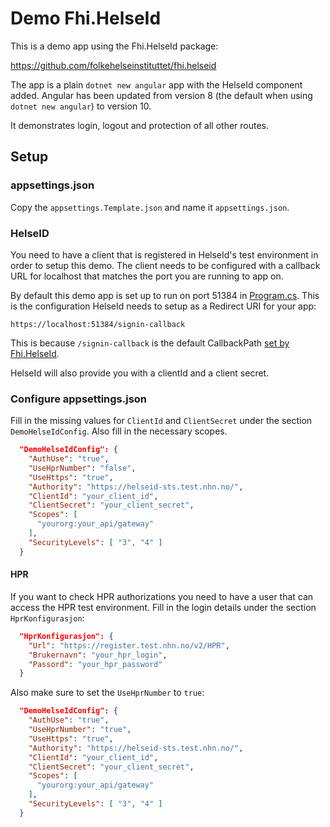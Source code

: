 # Demo Fhi.HelseId

This is a demo app using the Fhi.HelseId package:

https://github.com/folkehelseinstituttet/fhi.helseid

The app is a plain `dotnet new angular` app with the HelseId component added.
Angular has been updated from version 8 (the default when using `dotnet new angular`) to version 10.

It demonstrates login, logout and protection of all other routes.

## Setup

### appsettings.json
Copy the `appsettings.Template.json` and name it `appsettings.json`.

### HelseID
You need to have a client that is registered in HelseId's test environment in order to setup this demo.
The client needs to be configured with a callback URL for localhost that matches the port you are running to app on.

By default this demo app is set up to run on port 51384 in [Program.cs](https://github.com/folkehelseinstituttet/fhi.helseid.demo/blob/master/Program.cs).
This is the configuration HelseId needs to setup as a Redirect URI for your app:

```
https://localhost:51384/signin-callback
```

This is because `/signin-callback` is the default CallbackPath [set by Fhi.HelseId](https://github.com/folkehelseinstituttet/fhi.helseid/blob/7e67dc39b942d294d407907b323544789a4eec50/Fhi.HelseId/Web/ExtensionMethods/HelseIdExtensions.cs).

HelseId will also provide you with a clientId and a client secret.

### Configure appsettings.json
Fill in the missing values for `ClientId` and `ClientSecret` under the section `DemoHelseIdConfig`.
Also fill in the necessary scopes.

```json
  "DemoHelseIdConfig": {
    "AuthUse": "true",
    "UseHprNumber": "false",
    "UseHttps": "true",
    "Authority": "https://helseid-sts.test.nhn.no/",
    "ClientId": "your_client_id",
    "ClientSecret": "your_client_secret",
    "Scopes": [
      "yourorg:your_api/gateway"
    ],
    "SecurityLevels": [ "3", "4" ]
  }
```

#### HPR
If you want to check HPR authorizations you need to have a user that can access the HPR test environment.
Fill in the login details under the section `HprKonfigurasjon`:

```json
  "HprKonfigurasjon": {
    "Url": "https://register.test.nhn.no/v2/HPR",
    "Brukernavn": "your_hpr_login",
    "Passord": "your_hpr_password"
  }
```

Also make sure to set the `UseHprNumber` to `true`:
```json
  "DemoHelseIdConfig": {
    "AuthUse": "true",
    "UseHprNumber": "true",
    "UseHttps": "true",
    "Authority": "https://helseid-sts.test.nhn.no/",
    "ClientId": "your_client_id",
    "ClientSecret": "your_client_secret",
    "Scopes": [
      "yourorg:your_api/gateway"
    ],
    "SecurityLevels": [ "3", "4" ]
  }
```